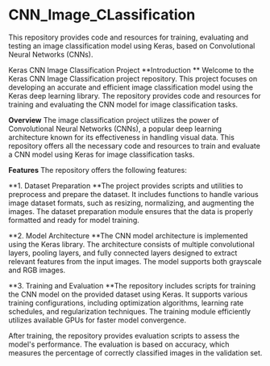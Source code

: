 # CNN_Image_CLassification
This repository provides code and resources for training, evaluating and testing an image classification model using Keras, based on Convolutional Neural Networks (CNNs).


Keras CNN Image Classification Project
**Introduction
**
Welcome to the Keras CNN Image Classification project repository. This project focuses on developing an accurate and efficient image classification model using the Keras deep learning library. The repository provides code and resources for training and evaluating the CNN model for image classification tasks.

**Overview**
The image classification project utilizes the power of Convolutional Neural Networks (CNNs), a popular deep learning architecture known for its effectiveness in handling visual data. This repository offers all the necessary code and resources to train and evaluate a CNN model using Keras for image classification tasks.

**Features**
The repository offers the following features:

**1. Dataset Preparation
**The project provides scripts and utilities to preprocess and prepare the dataset. It includes functions to handle various image dataset formats, such as resizing, normalizing, and augmenting the images. The dataset preparation module ensures that the data is properly formatted and ready for model training.

**2. Model Architecture
**The CNN model architecture is implemented using the Keras library. The architecture consists of multiple convolutional layers, pooling layers, and fully connected layers designed to extract relevant features from the input images. The model supports both grayscale and RGB images.

**3. Training and Evaluation
**The repository includes scripts for training the CNN model on the provided dataset using Keras. It supports various training configurations, including optimization algorithms, learning rate schedules, and regularization techniques. The training module efficiently utilizes available GPUs for faster model convergence.

After training, the repository provides evaluation scripts to assess the model's performance. The evaluation is based on accuracy, which measures the percentage of correctly classified images in the validation set.
